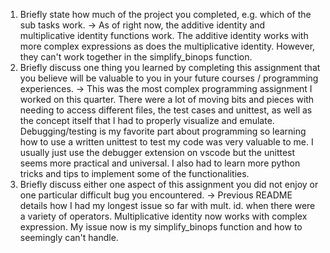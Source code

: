1. Briefly state how much of the project you completed, e.g. which of the sub tasks work.
    -> As of right now, the additive identity and multiplicative identity functions work. The additive identity works with more complex expressions as does the multiplicative identity. However, they can't work together in the simplify_binops function.
2. Briefly discuss one thing you learned by completing this assignment that you believe will be valuable to you in your future courses / programming experiences.
    -> This was the most complex programming assignment I worked on this quarter. There were a lot of moving bits and pieces with needing to access different files, the test cases and unittest, as well as the concept itself that I had to properly visualize and emulate. Debugging/testing is my favorite part about programming so learning how to use a written unittest to test my code was very valuable to me. I usually just use the debugger extension on vscode but the unittest seems more practical and universal. I also had to learn more python tricks and tips to implement some of the functionalities. 
3. Briefly discuss either one aspect of this assignment you did not enjoy or one particular difficult bug you encountered.
    -> Previous README details how I had my longest issue so far with mult. id. when there were a variety of operators. Multiplicative identity now works with complex expression. My issue now is my simplify_binops function and how to seemingly can't handle.


